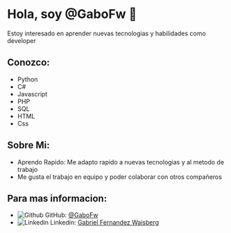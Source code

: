 # Hola, soy @GaboFw 👋

Estoy interesado en aprender nuevas tecnologias y habilidades como developer

## Conozco:
 - Python
 - C#
 - Javascript
 - PHP
 - SQL
 - HTML
 - Css

## Sobre Mi:
- Aprendo Rapido: Me adapto rapido a nuevas tecnologias y al metodo de trabajo
- Me gusta el trabajo en equipo y poder colaborar con otros compañeros

## Para mas informacion:
- ![Github](https://img.icons8.com/ios-glyphs/30/ffffff/github.png) GitHub: [@GaboFw](https://github.com/GaboFw)
- ![Linkedin](https://img.icons8.com/color/48/000000/linkedin.png) Linkedin: [Gabriel Fernandez Waisberg](https://www.linkedin.com/in/gabriel-fernandez-waisberg/)
